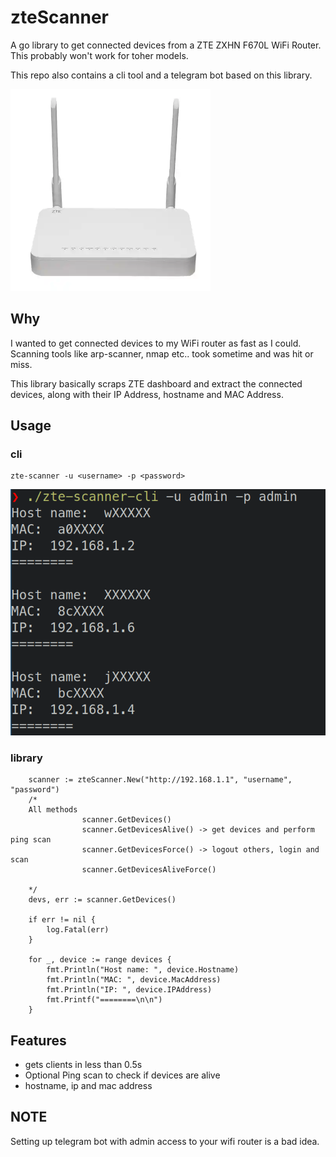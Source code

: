 # zteScanner


A go library to get connected 
devices from a ZTE ZXHN F670L WiFi Router.
This probably won't work for toher models.

This repo also contains a cli tool 
and a telegram bot based on this library.

![zte_router](./docs/zte.png)


## Why
I wanted to get connected devices to 
my WiFi router as fast as I could.
Scanning tools like arp-scanner, nmap etc..
took sometime and was hit or miss.

This library basically scraps ZTE dashboard and
extract the connected devices, along with their
IP Address, hostname and MAC Address.

## Usage
### cli
```
zte-scanner -u <username> -p <password>
```

![cli](./docs/cli.png)

### library
```
    scanner := zteScanner.New("http://192.168.1.1", "username", "password")
    /*
    All methods   
                scanner.GetDevices()
                scanner.GetDevicesAlive() -> get devices and perform ping scan
                scanner.GetDevicesForce() -> logout others, login and scan
                scanner.GetDevicesAliveForce()

    */
    devs, err := scanner.GetDevices()

	if err != nil {
		log.Fatal(err)
	}

	for _, device := range devices {
		fmt.Println("Host name: ", device.Hostname)
		fmt.Println("MAC: ", device.MacAddress)
		fmt.Println("IP: ", device.IPAddress)
		fmt.Printf("========\n\n")
	}

```

## Features
* gets clients in less than 0.5s
* Optional Ping scan to check if devices are alive
* hostname, ip and mac address

## NOTE
Setting up  telegram bot with admin access 
to your wifi router is a bad idea.

